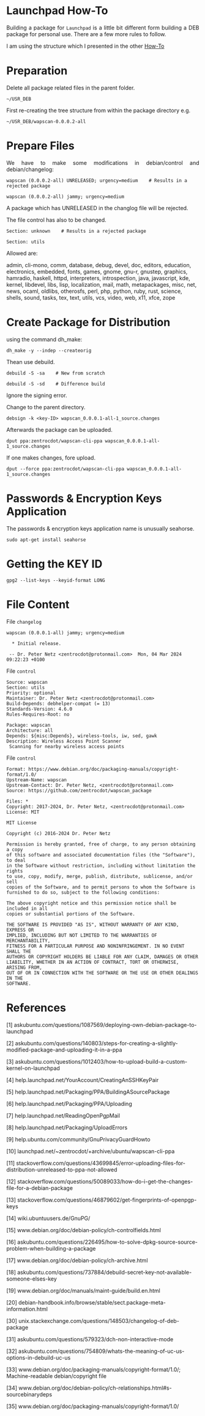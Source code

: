 # Launchpad How-To

<p align="justify">Building a package for <code>Launchpad</code> is a little bit different form building a DEB package for personal use. There are a few more rules to follow.</p>

<p align="justify">I am using the structure which I presented in the other  <a href="https://github.com/zentrocdot/wapscan_package/blob/main/HOW-TO.md">How-To<a>

# Preparation 

<p align="justify">Delete all package related files in the parent folder.</p>

    ~/USR_DEB

<p align="justify">First re-creating the tree structure from within the package directory e.g.</p>

    ~/USR_DEB/wapscan-0.0.0.2-all

# Prepare Files

<p align="justify">We have to make some modifications in debian/control and debian/changelog:</p>  

    wapscan (0.0.0.2-all) UNRELEASED; urgency=medium    # Results in a rejected package   

    wapscan (0.0.0.2-all) jammy; urgency=medium

 <p align="justify">A package which has UNRELEASED in the changlog file will be rejected.</p>   

 <p align="justify">The file control has also to be changed.</p>  

    Section: unknown    # Results in a rejected package   

    Section: utils

Allowed are:

admin, cli-mono, comm, database, debug, devel, doc, editors, education, electronics, embedded, fonts, games, gnome, gnu-r, gnustep, graphics, hamradio, haskell, httpd, interpreters, introspection, java, javascript, kde, kernel, libdevel, libs, lisp, localization, mail, math, metapackages, misc, net, news, ocaml, oldlibs, otherosfs, perl, php, python, ruby, rust, science, shells, sound, tasks, tex, text, utils, vcs, video, web, x11, xfce, zope

# Create Package for Distribution

<p align="justify">using the command dh_make:</p>  

    dh_make -y --indep --createorig

<p align="justify">Thean use debuild.</p>  

    debuild -S -sa    # New from scratch

    debuild -S -sd    # Difference build

<p align="justify">Ignore the signing error.</p>  

<p align="justify">Change to the parent directory.</p> 

    debsign -k <key-ID> wapscan_0.0.0.1-all-1_source.changes

<p align="justify">Afterwards the package can be uploaded.</p> 

    dput ppa:zentrocdot/wapscan-cli-ppa wapscan_0.0.0.1-all-1_source.changes

<p align="justify">If one makes changes, fore upload.</p> 

    dput --force ppa:zentrocdot/wapscan-cli-ppa wapscan_0.0.0.1-all-1_source.changes

# Passwords & Encryption Keys Application

<p align="justify">The passwords & encryption keys application name is unusually seahorse.</p> 

    sudo apt-get install seahorse

# Getting the KEY ID

    gpg2 --list-keys --keyid-format LONG

# File Content

File <code>changelog</code>

    wapscan (0.0.0.1-all) jammy; urgency=medium

      * Initial release. 

     -- Dr. Peter Netz <zentrocdot@protonmail.com>  Mon, 04 Mar 2024 09:22:23 +0100

File <code>control</code>

    Source: wapscan
    Section: utils
    Priority: optional
    Maintainer: Dr. Peter Netz <zentrocdot@protonmail.com>
    Build-Depends: debhelper-compat (= 13)
    Standards-Version: 4.6.0
    Rules-Requires-Root: no

    Package: wapscan
    Architecture: all
    Depends: ${misc:Depends}, wireless-tools, iw, sed, gawk
    Description: Wireless Access Point Scanner
     Scanning for nearby wireless access points

File <code>control</code>

    Format: https://www.debian.org/doc/packaging-manuals/copyright-format/1.0/
    Upstream-Name: wapscan
    Upstream-Contact: Dr. Peter Netz, <zentrocdot@protonmail.com>
    Source: https://github.com/zentrocdot/wapscan_package

    Files: *
    Copyright: 2017-2024, Dr. Peter Netz, <zentrocdot@protonmail.com>
    License: MIT

    MIT License

    Copyright (c) 2016-2024 Dr. Peter Netz

    Permission is hereby granted, free of charge, to any person obtaining a copy
    of this software and associated documentation files (the "Software"), to deal
    in the Software without restriction, including without limitation the rights
    to use, copy, modify, merge, publish, distribute, sublicense, and/or sell
    copies of the Software, and to permit persons to whom the Software is
    furnished to do so, subject to the following conditions:

    The above copyright notice and this permission notice shall be included in all
    copies or substantial portions of the Software.

    THE SOFTWARE IS PROVIDED "AS IS", WITHOUT WARRANTY OF ANY KIND, EXPRESS OR
    IMPLIED, INCLUDING BUT NOT LIMITED TO THE WARRANTIES OF MERCHANTABILITY,
    FITNESS FOR A PARTICULAR PURPOSE AND NONINFRINGEMENT. IN NO EVENT SHALL THE
    AUTHORS OR COPYRIGHT HOLDERS BE LIABLE FOR ANY CLAIM, DAMAGES OR OTHER
    LIABILITY, WHETHER IN AN ACTION OF CONTRACT, TORT OR OTHERWISE, ARISING FROM,
    OUT OF OR IN CONNECTION WITH THE SOFTWARE OR THE USE OR OTHER DEALINGS IN THE
    SOFTWARE.

# References

[1]   askubuntu.com/questions/1087569/deploying-own-debian-package-to-launchpad

[2]   askubuntu.com/questions/140803/steps-for-creating-a-slightly-modified-package-and-uploading-it-in-a-ppa

[3]    askubuntu.com/questions/1012403/how-to-upload-build-a-custom-kernel-on-launchpad

[4]    help.launchpad.net/YourAccount/CreatingAnSSHKeyPair

[5]    help.launchpad.net/Packaging/PPA/BuildingASourcePackage

[6]    help.launchpad.net/Packaging/PPA/Uploading

[7]    help.launchpad.net/ReadingOpenPgpMail

[8]    help.launchpad.net/Packaging/UploadErrors

[9]    help.ubuntu.com/community/GnuPrivacyGuardHowto

[10]   launchpad.net/~zentrocdot/+archive/ubuntu/wapscan-cli-ppa

[11]    stackoverflow.com/questions/43699845/error-uploading-files-for-distribution-unreleased-to-ppa-not-allowed

[12]    stackoverflow.com/questions/50089033/how-do-i-get-the-changes-file-for-a-debian-package

[13]    stackoverflow.com/questions/46879602/get-fingerprints-of-openpgp-keys

[14]    wiki.ubuntuusers.de/GnuPG/

[15]    www&#8203;.debian.org/doc/debian-policy/ch-controlfields.html

[16]    askubuntu.com/questions/226495/how-to-solve-dpkg-source-source-problem-when-building-a-package

[17]    www&#8203;.debian.org/doc/debian-policy/ch-archive.html

[18]    askubuntu.com/questions/737884/debuild-secret-key-not-available-someone-elses-key

[19]   www&#8203;.debian.org/doc/manuals/maint-guide/build.en.html

[20]    debian-handbook.info/browse/stable/sect.package-meta-information.html

[30]    unix.stackexchange.com/questions/148503/changelog-of-deb-package

[31]    askubuntu.com/questions/579323/dch-non-interactive-mode

[32]    askubuntu.com/questions/754809/whats-the-meaning-of-uc-us-options-in-debuild-uc-us

[33]    www&#8203;.debian.org/doc/packaging-manuals/copyright-format/1.0/; Machine-readable debian/copyright file

[34]    www&#8203;.debian.org/doc/debian-policy/ch-relationships.html#s-sourcebinarydeps

[35]    www&#8203;.debian.org/doc/packaging-manuals/copyright-format/1.0/
